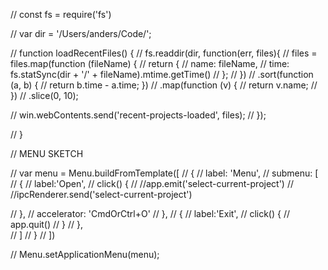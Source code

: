 // const fs = require('fs')

// var dir = '/Users/anders/Code/';

// function loadRecentFiles() {
//     fs.readdir(dir, function(err, files){
//         files = files.map(function (fileName) {
//             return {
//             name: fileName,
//             time: fs.statSync(dir + '/' + fileName).mtime.getTime()
//             };
//         })
//         .sort(function (a, b) {
//             return b.time - a.time; })
//         .map(function (v) {
//             return v.name;
//         })
//         .slice(0, 10);
    
//         win.webContents.send('recent-projects-loaded', files);
//     });
    
// }

// MENU SKETCH

//   var menu = Menu.buildFromTemplate([
//         {
//             label: 'Menu',
//             submenu: [
//                 {
//                     label:'Open',
//                     click() {
//                         //app.emit('select-current-project')
//                         //ipcRenderer.send('select-current-project')

//                     },
//                     accelerator: 'CmdOrCtrl+O'
//                 },
//                 {
//                     label:'Exit',
//                     click() { 
//                         app.quit() 
//                     }
//                 },                
//             ]
//         }
//     ])

//     Menu.setApplicationMenu(menu);   